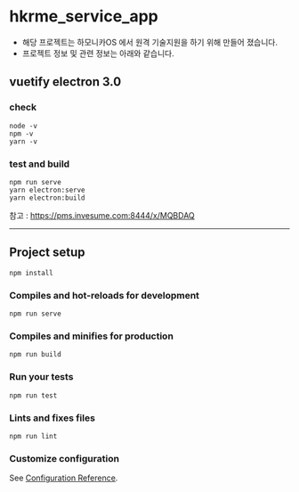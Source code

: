 # hkrme_service_app

* 해당 프로젝트는 하모니카OS 에서 원격 기술지원을 하기 위해 만들어 졌습니다.
* 프로젝트 정보 및 관련 정보는 아래와 같습니다.


## vuetify electron 3.0
### check
```
node -v
npm -v
yarn -v
```

### test and build
```
npm run serve
yarn electron:serve
yarn electron:build
```
참고 : https://pms.invesume.com:8444/x/MQBDAQ



-------------------------------------------------------

## Project setup
```
npm install
```


### Compiles and hot-reloads for development
```
npm run serve

```

### Compiles and minifies for production
```
npm run build

```

### Run your tests
```
npm run test

```

### Lints and fixes files
```
npm run lint

```

### Customize configuration
See [Configuration Reference](https://cli.vuejs.org/config/).

